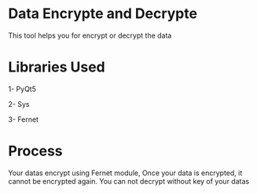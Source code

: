 # Data Encrypte and Decrypte
This tool helps you for encrypt or decrypt the data
# Libraries Used
1- PyQt5

2- Sys

3- Fernet

# Process 
Your datas encrypt using Fernet module, Once your data is encrypted, it cannot be encrypted again. You can not decrypt without key of your datas 
